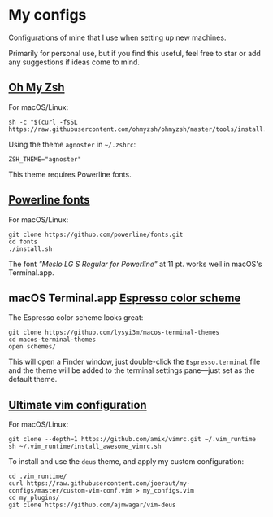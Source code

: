 # My configs

Configurations of mine that I use when setting up new machines.

Primarily for personal use, but if you find this useful, feel free to star or add any suggestions if ideas come to mind.


## [Oh My Zsh](https://github.com/ohmyzsh/ohmyzsh)

For macOS/Linux:

```
sh -c "$(curl -fsSL https://raw.githubusercontent.com/ohmyzsh/ohmyzsh/master/tools/install.sh)"
```

Using the theme `agnoster` in `~/.zshrc`:

```
ZSH_THEME="agnoster"
```

This theme requires Powerline fonts.

## [Powerline fonts](https://github.com/powerline/fonts)

For macOS/Linux:

```
git clone https://github.com/powerline/fonts.git
cd fonts
./install.sh
```

The font *"Meslo LG S Regular for Powerline"* at 11 pt. works well in macOS's Terminal.app.

## macOS Terminal.app [Espresso color scheme](https://github.com/lysyi3m/macos-terminal-themes)

The Espresso color scheme looks great:

```
git clone https://github.com/lysyi3m/macos-terminal-themes
cd macos-terminal-themes
open schemes/
```

This will open a Finder window, just double-click the `Espresso.terminal` file and the theme will be added to the terminal settings pane—just set as the default theme.

## [Ultimate vim configuration](https://github.com/amix/vimrc)

For macOS/Linux:

```
git clone --depth=1 https://github.com/amix/vimrc.git ~/.vim_runtime
sh ~/.vim_runtime/install_awesome_vimrc.sh
```

To install and use the `deus` theme, and apply my custom configuration:

```
cd .vim_runtime/
curl https://raw.githubusercontent.com/joeraut/my-configs/master/custom-vim-conf.vim > my_configs.vim
cd my_plugins/
git clone https://github.com/ajmwagar/vim-deus
```
